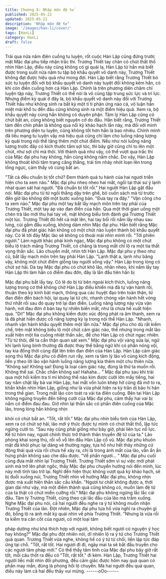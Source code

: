 ```yaml
---
title: Chương 8: Nhập môn đệ tử
published: 2025-05-22
updated: 2025-05-22
description: 'Nhập môn đệ tử'
image: '/images/han-li/cover/'
tags: [HanLi]
category: HanLi
draft: false
---
```


Trải qua nửa năm điên cuồng tu luyện, rốt cuộc Hàn Lập cũng
đứng trước mặt Mặc đại phu tiếp nhận trắc thí.
Trương Thiết tay chân có chút thất thố nhìn Hàn Lập, điều này
cũng không có gì quái lạ, Hàn Lập từ hắn mà biết được trong suốt
nửa năm tu tập bộ khẩu quyết vô danh này, Trương Thiết không
đạt được hiệu quả như mong đợi.
Hàn Lập biết rằng Trương Thiết bỏ sức tu luyện đối với bộ khẩu
quyết vô danh này tuyệt đối không kém hắn, có khi còn điên
cuồng hơn cả Hàn Lập. Chính là trên phương diên chăm chỉ
luyện tập này, Trương Thiết có thể nói là vô cùng tập trung sức
lực và trí lực.
Nhưng điểm kỳ quái ở đây là, bộ khẩu quyết vô danh này đối với
Trương Thiết hầu như không sinh ra bất kỳ một tí ti phản ứng nào
cả, vô luận hắn miệt mài khổ tu đến đâu cũng không sinh ra một
điểm hiệu quả. Xem ra, bộ khẩu quyết này cùng hắn không có
duyên phận.
Tâm lý Hàn Lập cũng có chút bất an, cũng không biết nguyên cớ
do đâu. Hắn biết rằng, Trương Thiết tám đến chín phần là không
qua nổi kỳ khảo hạch lần này, mà đối với mình trên phương diện
tu luyện, cũng không tốt hơn hắn là bao nhiêu.
Chính mình đã liều mạng tu luyện vậy mà hiệu quả cũng chỉ làm
cho luồng năng lượng kỳ quái trong nội thể tăng thêm một chút
điểm. Nếu như nói luồng năng lượng trước đây có kích thước tầm
sợi tóc, thì bây giờ cũng chỉ to lên một chút, như sợi chỉ mà thôi.
Với thành quả như vậy, có thể vượt qua trắc thí của Mặc đại phu
hay không, hắn cũng không nắm chắc. Do vậy, Hàn Lập không
thoát khỏi tâm trạng căng thẳng, trái tim nhảy nhót loạn lên trong
lồng ngực, cảm thấy vô cùng bất an.

"Tất cả đều chuẩn bị tốt chứ? Đem thành quả tu hành của hai
ngươi triển hiện cho ta xem nào." Mặc đại phu nheo nheo hai mắt,
ngồi tại thái sư ỷ lạnh nhạt quan sát hai người.
"Đã chuẩn bị tốt rồi." Hai người Hàn Lập gật đầu nói.
Mặc đại phu từ từ ngồi thẳng dậy trên ghế, bỏ cuốn sách mà từ
trước đến giờ lão không dời một bước xuống bàn.
"Đưa tay ra đây."
"Vận công cho ta xem nào."
Mặc đại phu một tay bắt lấy mạch môn trên tay phải của Trương
Thiết, một tay áp vào đan điền của hắn.
Qua một thời gian uống một chén trà lão mới thu hai tay về, mặt
không biểu tình đánh giá Trương Thiết một lúc.
Trương Thiết đỏ hết cả mặt lên, hai tay bối rối nắm lấy nhau sau
lưng, cúi gằm đầu xuống, không dám nhìn Mặc đại phu. Hắn biết
rằng Mặc đại phu đã phát giác hắn không có một chút nào luyện
thành bộ khẩu quyết này. Có lẽ tới đây Mặc lão sẽ không có thoải
mái nhìn mình rồi.
"Tới phiên ngươi."
Làm người khác phải kinh ngạc, Mặc đại phu không có một chút
biểu lộ trách mắng Trương Thiết, có chăng là trong mắt chỉ lộ ra
một tia thất vọng thần sắc. Lão chuyển mắt, nhìn tới Hàn Lập.
Mặc đại phu y theo như cũ, bắt lấy mạch môn trên tay phải Hàn
Lập.
"Lạnh thật a, lạnh như băng vậy, không một chút điểm giống tay
người sống vậy." Hàn Lập trong lòng có chút sợ hãi.
Da tay Mặc đại phu có chút khô lão, nhăn nheo, khi nắm lấy tay
Hàn Lập thì làm hắn có điểm đau đớn, đây là lần đầu tiên hắn bị

Mặc đại phu bắt lấy tay.
Có lẽ do bị từ bên ngoài kích thích, luồng năng lượng trong cơ thể
không chờ Hàn Lập điều khiển mà đã tự vận hành rồi, thuận theo
kỳ kinh bát mạch, thông qua các huyệt đạo trên toàn thân, từ đan
điền đến bách hội, lại quay lại tứ chi, nhanh chóng vận hành hết
vòng thứ nhất rồi sau đó quay trở lại đan điền. Luồng năng lượng
này vừa vận hành, nơi đau đơn ở bàn tay tự nhiên biến mất, như
là chưa hề xuất hiện qua.
"Di!" Mặc đại phu không kiềm được xúc động phát ra âm thanh,
xem ra là đã phát hiện được cỗ năng lượng kỳ lạ trong nội thể
Hàn Lập.
"Nhanh, nhanh vận hành khẩu quyết thêm một lần nữa." Mặc đại
phu cho dù rất kiềm chế, trên mặt không biểu lộ một chút cảm
giác nào, thế nhưng trong mắt lão xuất hiện một tia cuồng nhiệt
thần sắc, để cho Hàn Lập có chút ngạc nhiên.
"Từ từ thôi, để ta cẩn thận quan sát xem." Mặc đại phu vội vàng
sửa lại, ngữ khí lạnh lùng bình thường đã được thay thế bằng
ngữ khí có phần nóng vội, tay kia đồng thời cũng đặt lên trên đan
điền của Hàn Lập.
Hàn Lập cảm giác song thủ Mặc đại phu có điểm run rẩy, xem ra
tâm lý lão vô cùng kích động, liền y theo lời lão vận hành luồng
năng lượng kia thêm một chu thiên nữa.
"Không sai! Không sai! Đúng là loại cảm giác này, đúng là thứ ta
muốn rồi. Không thể sai. Chắc chắn không sai! Hahaha… "
Mặc đại phu sau khi trải qua một hồi kiểm tra tỉ mỉ không thể nào
kìm được cười lớn mấy tiếng, hai tay nắm chặt lấy bả vai Hàn
Lập, hai mắt vốn luôn khép hờ cũng đã mở to ra, khẩn khẩn nhìn
Hàn Lập, giống như là vừa phát hiện ra kỳ trân dị bảo hi hãn trong
thế gian. Trong mắt lão còn toát ra vài tia điên cuồng.
Bên tai Hàn Lập không ngừng truyền đến tiếng cười của Mặc đại
phu, cảm thấy hai vai bị nắm có điểm đau đau. Giờ nhìn lại thần
sắc có phần điên cuồng của Mặc lão, trong lòng hắn không nhịn

khỏi có chút bất an.
"Tốt, rất tốt." Mặc đại phu nhìn biểu tình của Hàn Lập, xem ra có
chút sợ hãi, lão mới ý thức được tự mình có chút thất thố, lập tức
ngừng cười to.
"Sau này cũng phải giống như bây giờ, phải liên tục nỗ lực. Kể từ
hôm nay, ngươi chính thức trở thành thân truyền đệ tử của ta."
Lão phóng khai song thủ, rồi vỗ vỗ lên đầu Hàn Lập cổ vũ.
Mặc đại phu khuôn mặt đã khôi phục lại dáng vẻ thường ngày,
tựa hồ như hết thảy những cử động thái quá vừa rồi chưa hề xảy
ra, chỉ là trong ánh mắt của lão, vẫn ẩn ẩn hưng phấn không sao
che dấu được.
"Về phần ngươi… " Mặc đại phu cuối cùng đưa mắt nhìn lại
Trương Thiết.
Trương Thiết sớm vì sự việc mới phát sinh mà trở lên phát ngốc,
thấy Mặc đại phu chuyển hướng nói đến mình, lúc này mới tỉnh
táo trở lại.
Nghĩ đến hiện thực không vượt quá kỳ khảo hạch, sẽ bị đuổi
xuống núi, Trương Thiết nhìn về hướng Mặc đại phu, không nhịn
được mà xuất hiện thần sắc cầu khẩn.
"Ngươi tư chất không được a, thời gian dài như vậy, mà một điểm
thành quả cũng không có, muốn làm đệ tử của ta thật có chút
miễn cưỡng rồi." Mặc đại phu không ngừng lắc lắc cái đầu.
Tâm lý Trương Thiết, cũng theo cái lắc đầu của lão mà trầm
xuống.
Nghe Mặc đại phu nói, cả hai người đều nghe ra ý tứ không muốn
nhận Trương Thiết của lão.
Đột nhiên, Mặc đại phu tựa hồ vừa nghĩ ra chuyện gì đó, bỗng lộ
ra ánh mắt kỳ quái nhìn về phía Trương Thiết.
"Nhưng là vừa rồi ta kiểm tra căn cốt của ngươi, có một loại tâm

pháp dường như khá thích hợp với ngươi, không biết ngươi có
nguyện ý học hay không?" Mặc đại phu đột nhiên nói, dĩ nhiên lộ
ra ý tứ cho Trương Thiết quá quan.
Trương Thiết vừa nghe, không hề có ý tứ từ chối, liền lập tức đáp
ứng tại chỗ.
"Tốt, rất tốt. Hai ngươi đi đi, ngày mai ta sẽ bắt đầu truyền cho các
ngươi tâm pháp mới." Có thể thấy tâm tình của Mặc đại phu bây
giờ rất tốt, mỗi câu thốt ra đều có "Tốt, rất tốt." đi kèm.
Hàn Lập, Trương Thiết hai người liếc mắt nhìn đối phương, đều
cảm giác được hôm nay quá quan có phần may mắn, đúng là
phong hồi lộ chuyển. Mà hai người đều quá quan, điều này làm
cả hai đều thấy vui mừng.
------oOo------
